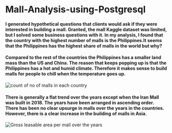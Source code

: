 # Mall-Analysis-using-Postgresql
#### I generated hypothetical questions that clients would ask if they were interested in building a mall. Granted, the mall Kaggle dataset was limited, but I solved  some business questions with it. In my analysis, I found that the country with the highest number of malls is the Philippines.It seems that the Philippines has the highest share of malls in the world but why?

#### Compared to the rest of the countries the Philippines has a smaller land mass than the US and China. The reason that keeps popping up is that the Philippines has a hot and humid climate. Therefore it makes sense to build malls for people to chill when the temperature goes up.

![count of no of malls in each country](https://github.com/JORDANGAMBA99/Mall-Analysis-using-Postgresql/assets/112898413/2d856d46-19cb-40c8-8ab9-9a10ae1f7089)

#### There is generally a flat trend over the years except when the Iran Mall was built in 2018. The years have been arranged in ascending order. There has been no clear upsurge in malls over the years in the countries. However, there is a clear increase in the building of malls in Asia.


![Gross leasable area per mall over the years](https://github.com/JORDANGAMBA99/Mall-Analysis-using-Postgresql/assets/112898413/6d40e95e-6e2a-420c-967a-ca88498dea02)

